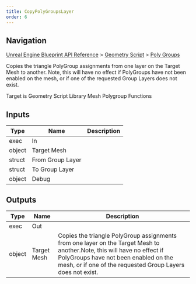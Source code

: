 ```yaml
---
title: CopyPolyGroupsLayer
order: 6
---
```

## Navigation

[Unreal Engine Blueprint API Reference](https://dev.epicgames.com/documentation/en-us/unreal-engine/BlueprintAPI) > [Geometry Script](https://dev.epicgames.com/documentation/en-us/unreal-engine/BlueprintAPI/GeometryScript) > [Poly Groups](https://dev.epicgames.com/documentation/en-us/unreal-engine/BlueprintAPI/GeometryScript/PolyGroups)

Copies the triangle PolyGroup assignments from one layer on the Target Mesh to another.
Note, this will have no effect if PolyGroups have not been enabled on the mesh, or if one of the requested Group Layers does not exist.

Target is Geometry Script Library Mesh Polygroup Functions

## Inputs

| Type | Name | Description |
| --- | --- | --- |
| exec | In |  |
| object | Target Mesh |  |
| struct | From Group Layer |  |
| struct | To Group Layer |  |
| object | Debug |  |

## Outputs

| Type | Name | Description |
| --- | --- | --- |
| exec | Out |  |
| object | Target Mesh | Copies the triangle PolyGroup assignments from one layer on the Target Mesh to another.Note, this will have no effect if PolyGroups have not been enabled on the mesh, or if one of the requested Group Layers does not exist. |
